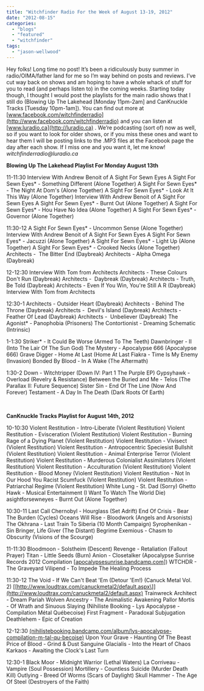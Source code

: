```yaml
---
title: "Witchfinder Radio For the Week of August 13-19, 2012"
date: "2012-08-15"
categories: 
  - "blogs"
  - "featured"
  - "witchfinder"
tags: 
  - "jason-wellwood"
---
```


Hey folks! Long time no post! It’s been a ridiculously busy summer in radio/OIMA/father land for me so I’m way behind on posts and reviews. I’ve cut way back on shows and am hoping to have a whole whack of stuff for you to read (and perhaps listen to) in the coming weeks. Starting today though, I thought I would post the playlists for the main radio shows that I still do (Blowing Up The Lakehead \[Monday 11pm-2am\] and CanKnuckle Tracks \[Tuesday 10pm-1am\]). You can find out more at [www.facebook.com/witchfinderradio](http://www.facebook.com/witchfinderradio) and you can listen at [www.luradio.ca](http://luradio.ca) . We’re podcasting (sort of) now as well, so if you want to look for older shows, or if you miss these ones and want to hear them I will be posting links to the .MP3 files at the Facebook page the day after each show. If I miss one and you want it, let me know! _witchfinderradio@luradio.ca_

**Blowing Up The Lakehead Playlist For Monday August 13th**

11-11:30 Interview With Andrew Benoit of A Sight For Sewn Eyes A Sight For Sewn Eyes\* - Something Different (Alone Together) A Sight For Sewn Eyes\* - The Night At Dom's (Alone Together) A Sight For Sewn Eyes\* - Look At It This Way (Alone Together) Interview With Andrew Benoit of A Sight For Sewn Eyes A Sight For Sewn Eyes\* - Burnt Out (Alone Together) A Sight For Sewn Eyes\* - Hou Have No Idea (Alone Together) A Sight For Sewn Eyes\* - Governor (Alone Together)

11:30-12 A Sight For Sewn Eyes\* - Uncommon Sense (Alone Together) Interview With Andrew Benoit of A Sight For Sewn Eyes A Sight For Sewn Eyes\* - Jacuzzi (Alone Together) A Sight For Sewn Eyes\* - Light Up (Alone Together) A Sight For Sewn Eyes\* - Crooked Necks (Alone Together) Architects -  The Bitter End (Daybreak) Architects - Alpha Omega (Daybreak)

12-12:30 Interview With Tom from Architects Architects - These Colours Don't Run (Daybreak) Architects -  Daybreak (Daybreak) Architects - Truth, Be Told (Daybreak) Architects - Even If You Win, You're Still A R (Daybreak) Interview With Tom from Architects

12:30-1 Architects - Outsider Heart (Daybreak) Architects - Behind The Throne (Daybreak) Architects -  Devil's Island (Daybreak) Architects -  Feather Of Lead (Daybreak) Architects -  Unbeliever (Daybreak) The Agonist\* - Panophobia (Prisoners) The Contortionist - Dreaming Schematic (Intrinsic)

1-1:30 Striker\* - It Could Be Worse (Armed To The Teeth) Dawnbringer - II (Into The Lair Of The Sun God) The Mystery - Apocalypse 666 (Apocalypse 666) Grave Digger - Home At Last (Home At Last Fiakra - Time Is My Enemy (Invasion) Bonded By Blood - In A Wake (The Aftermath)

1:30-2 Down - Witchtripper (Down IV: Part 1 The Purple EP) Gypsyhawk - Overload (Revelry & Resistance) Between the Buried and Me - Telos (The Parallax II: Future Sequence) Sister Sin - End Of The Line (Now And Forever) Testament - A Day In The Death (Dark Roots Of Earth)

 

**CanKnuckle Tracks Playlist for August 14th, 2012**

10-10:30 Violent Restitution - Intro-Liberate (Violent Restitution) Violent Restitution - Evisceration (Violent Restitution) Violent Restitution - Burning Rage of a Dying Planet (Violent Restitution) Violent Restitution - Vivisect (Violent Restitution) Violent Restitution - Antropocentric Speciesist Bullshit (Violent Restitution) Violent Restitution - Animal Enterprise Terror (Violent Restitution) Violent Restitution - Murderous Colonialist Assimilators (Violent Restitution) Violent Restitution - Acculturation (Violent Restitution) Violent Restitution - Blood Money (Violent Restitution) Violent Restitution - Not In Our Hood You Racist Scumfuck (Violent Restitution) Violent Restitution - Patriarchal Regime (Violent Restitution) White Lung - St. Dad (Sorry) Ghetto Hawk - Musical Entertainment (I Want To Watch The World Die) asightforsewneyes - Burnt Out (Alone Together)

10:30-11 Last Call Chernobyl - Hourglass (Set Adrift) End Of Crisis - Bear The Burden (Cycles) Oceans Will Rise - Bloodwork (Angels and Arsonists) The Okhrana - Last Train To Siberia (10 Month Campaign) Syrophenikan - Sin Bringer, Life Giver (The Distant) Begrime Exemious - Chasm to Obscurity (Visions of the Scourge)

11-11:30 Bloodmoon - Solstheim (Descent) Revenge - Retaliation (Fallout Prayer) Titan - Little Seeds (Burn) Anion - Closetalker (Apocalypse Sunrise Records 2012 Compilation \[[apocalypsesunrise.bandcamp.com](http://apocalypsesunrise.bandcamp.com)\]) WTCHDR - The Graveyard Vilipend - To Impede The Healing Process

11:30-12 The Void - If We Can't Beat 'Em (Detour 'Em!) (Canuck Metal Vol. 2) [\[http://www.loudtrax.com/canuckmetal2/default.aspx\]](http://www.loudtrax.com/canuckmetal2/default.aspx) Trainwreck Architect - Dream Pariah Wolven Ancestry - The Animalistic Awakening Pallor Mortis - Of Wrath and Sinuous Slaying (Nihiliste Booking - Lys Apocalypse - Compilation Métal Québecoise) First Fragment - Paradoxal Subjugation Deathlehem - Epic of Creation

12-12:30 [(nihilistebooking.bandcamp.com/album/lys-apocalypse-compilation-m-tal-qu-becoise)]((nihilistebooking.bandcamp.com/album/lys-apocalypse-compilation-m-tal-qu-becoise)) Upon Your Grave - Haunting Of The Beast Price of Blood - Grind & Dust Sanguine Glacialis - Into the Heart of Chaos Karkaos - Awaiting the Clock's Last Turn

12:30-1 Black Moor - Midnight Warrior (Lethal Waters) La Corriveau - Vampire (Soul Possession) Mortillery - Countless Suicide (Murder Death Kill) Outlying - Breed Of Worms (Scars of Daylight) Skull Hammer - The Age Of Steel (Destroyers of the Faith)
